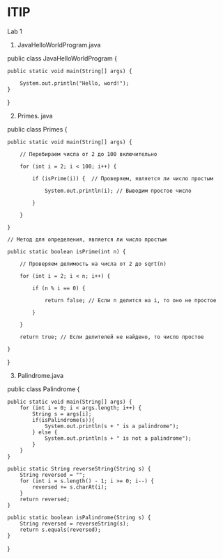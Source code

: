 # ITIP
Lab 1

1. JavaHelloWorldProgram.java

public class JavaHelloWorldProgram {

    public static void main(String[] args) {

        System.out.println("Hello, word!");
    }
}

2. Primes. java
   
public class Primes {

    public static void main(String[] args) {

        // Перебираем числа от 2 до 100 включительно

        for (int i = 2; i < 100; i++) {

            if (isPrime(i)) {  // Проверяем, является ли число простым

                System.out.println(i); // Выводим простое число

            }

        }

    }

    // Метод для определения, является ли число простым

    public static boolean isPrime(int n) {

        // Проверяем делимость на числа от 2 до sqrt(n)

        for (int i = 2; i < n; i++) {

            if (n % i == 0) {

                return false; // Если n делится на i, то оно не простое

            }

        }

        return true; // Если делителей не найдено, то число простое

    }

}

3. Palindrome.java
   
public class Palindrome {

    public static void main(String[] args) {
        for (int i = 0; i < args.length; i++) {
            String s = args[i];
            if(isPalindrome(s)){
                System.out.println(s + " is a palindrome");
            } else {
                System.out.println(s + " is not a palindrome");
            }
        }
    }

    public static String reverseString(String s) {
        String reversed = "";
        for (int i = s.length() - 1; i >= 0; i--) {
            reversed += s.charAt(i);
        }
        return reversed;
    }

    public static boolean isPalindrome(String s) {
        String reversed = reverseString(s);
        return s.equals(reversed);
    }
}
